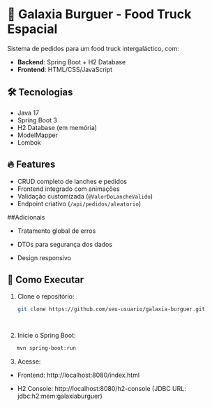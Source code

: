 # 🚀 Galaxia Burguer - Food Truck Espacial

Sistema de pedidos para um food truck intergaláctico, com:
- **Backend**: Spring Boot + H2 Database
- **Frontend**: HTML/CSS/JavaScript

## 🛠️ Tecnologias
- Java 17
- Spring Boot 3
- H2 Database (em memória)
- ModelMapper
- Lombok

## 🔥 Features
- CRUD completo de lanches e pedidos
- Frontend integrado com animações
- Validação customizada (`@ValorDoLancheValido`)
- Endpoint criativo (`/api/pedidos/aleatorio`)

##Adicionais

- Tratamento global de erros

- DTOs para segurança dos dados

- Design responsivo

## 🚀 Como Executar
1. Clone o repositório:
   ```bash
   git clone https://github.com/seu-usuario/galaxia-burguer.git

  
2. Inicie o Spring Boot:
```bash
   mvn spring-boot:run
```

3. Acesse:

- Frontend: http://localhost:8080/index.html

- H2 Console: http://localhost:8080/h2-console (JDBC URL: jdbc:h2:mem:galaxiaburguer)

  
